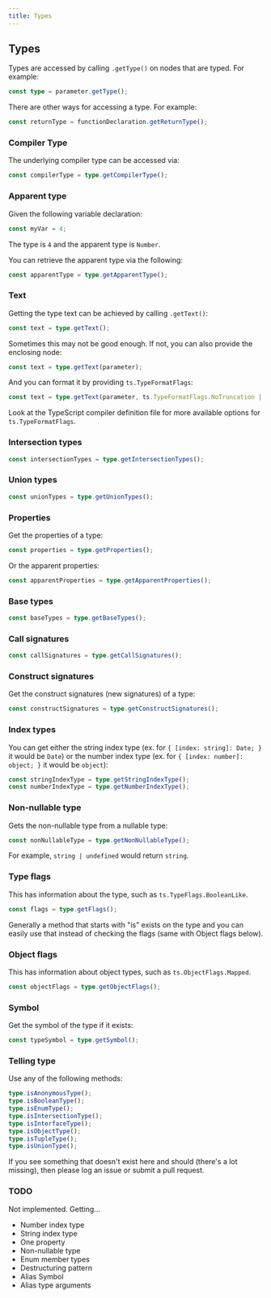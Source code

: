 ```yaml
---
title: Types
---
```


## Types

Types are accessed by calling `.getType()` on nodes that are typed. For example:

```typescript
const type = parameter.getType();
```

There are other ways for accessing a type. For example:

```typescript
const returnType = functionDeclaration.getReturnType();
```

### Compiler Type

The underlying compiler type can be accessed via:

```typescript
const compilerType = type.getCompilerType();
```

### Apparent type

Given the following variable declaration:

```typescript
const myVar = 4;
```

The type is `4` and the apparent type is `Number`.

You can retrieve the apparent type via the following:

```typescript
const apparentType = type.getApparentType();
```

### Text

Getting the type text can be achieved by calling `.getText()`:

```typescript
const text = type.getText();
```

Sometimes this may not be good enough. If not, you can also provide the enclosing node:

```typescript
const text = type.getText(parameter);
```

And you can format it by providing `ts.TypeFormatFlags`:

```typescript
const text = type.getText(parameter, ts.TypeFormatFlags.NoTruncation | ts.TypeFormatFlags.WriteArrayAsGenericType);
```

Look at the TypeScript compiler definition file for more available options for `ts.TypeFormatFlags`.

### Intersection types

```typescript
const intersectionTypes = type.getIntersectionTypes();
```

### Union types

```typescript
const unionTypes = type.getUnionTypes();
```

### Properties

Get the properties of a type:

```typescript
const properties = type.getProperties();
```

Or the apparent properties:

```typescript
const apparentProperties = type.getApparentProperties();
```

### Base types

```typescript
const baseTypes = type.getBaseTypes();
```

### Call signatures

```typescript
const callSignatures = type.getCallSignatures();
```

### Construct signatures

Get the construct signatures (new signatures) of a type:

```typescript
const constructSignatures = type.getConstructSignatures();
```

### Index types

You can get either the string index type (ex. for `{ [index: string]: Date; }` it would be `Date`)
or the number index type (ex. for `{ [index: number]: object; }` it would be `object`):

```typescript
const stringIndexType = type.getStringIndexType();
const numberIndexType = type.getNumberIndexType();
```

### Non-nullable type

Gets the non-nullable type from a nullable type:

```typescript
const nonNullableType = type.getNonNullableType();
```

For example, `string | undefined` would return `string`.

### Type flags

This has information about the type, such as `ts.TypeFlags.BooleanLike`.

```typescript
const flags = type.getFlags();
```

Generally a method that starts with "is" exists on the type and you can easily use that instead of checking the flags (same with Object flags below).

### Object flags

This has information about object types, such as `ts.ObjectFlags.Mapped`.

```typescript
const objectFlags = type.getObjectFlags();
```

### Symbol

Get the symbol of the type if it exists:

```typescript
const typeSymbol = type.getSymbol();
```

### Telling type

Use any of the following methods:

```typescript
type.isAnonymousType();
type.isBooleanType();
type.isEnumType();
type.isIntersectionType();
type.isInterfaceType();
type.isObjectType();
type.isTupleType();
type.isUnionType();
```

If you see something that doesn't exist here and should (there's a lot missing), then please log an issue or submit a pull request.

### TODO

Not implemented. Getting...

* Number index type
* String index type
* One property
* Non-nullable type
* Enum member types
* Destructuring pattern
* Alias Symbol
* Alias type arguments